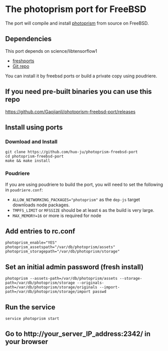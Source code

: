 # The photoprism port for FreeBSD

The port will compile and install
[photoprism](https://github.com/photoprism/photoprism) from source on FreeBSD.

## Dependencies

This port depends on science/libtensorflow1
* [freshports](https://www.freshports.org/science/libtensorflow1/)
* [Git repo](https://github.com/psa/libtensorflow1-freebsd-port)

You can install it by freebsd ports or build a private copy using poudriere.

## If you need pre-built binaries you can use this repo

https://github.com/Gaojianli/photoprism-freebsd-port/releases

## Install using ports

### Download and Install
```
git clone https://github.com/huo-ju/photoprism-freebsd-port
cd photoprism-freebsd-port
make && make install
```

### Poudriere

If you are using poudriere to build the port, you will need to set the
following in `poudriere.conf`:
* `ALLOW_NETWORKING_PACKAGES="photoprism"` as the `dep-js` target downloads
  node packages.
* `TMPFS_LIMIT` or `MFSSIZE` should be at least `6` as the build is very large.
* `MAX_MEMORY=16` or more is required for node

## Add entries to rc.conf

```
photoprism_enable="YES"
photoprism_assetspath="/var/db/photoprism/assets"
photoprism_storagepath="/var/db/photoprism/storage"
```

## Set an initial admin password (fresh install)

```
photoprism --assets-path=/var/db/photoprism/assets --storage-path=/var/db/photoprism/storage --originals-path=/var/db/photoprism/storage/originals --import-path=/var/db/photoprism/storage/import passwd
```

## Run the service

```
service photoprism start
```

## Go to http://your_server_IP_address:2342/ in your browser
